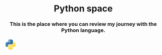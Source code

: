 <h1 align="center">Python space</h1>
<h3 align="center">This is the place where you can review my journey with the Python language.</h3>

<p align="left"> <a href="https://www.python.org" target="_blank" rel="noreferrer"> <img src="https://raw.githubusercontent.com/devicons/devicon/master/icons/python/python-original.svg" alt="python" width="40" height="40"/> </a> </p>
